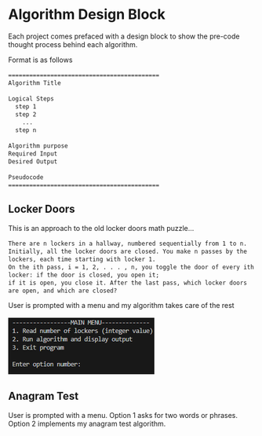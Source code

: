 # Algorithm Design Block

Each project comes prefaced with a design block to show the pre-code thought process behind each algorithm.

Format is as follows
```
===========================================
Algorithm Title

Logical Steps
  step 1
  step 2
    ...
  step n

Algorithm purpose
Required Input
Desired Output

Pseudocode
===========================================
```
## Locker Doors
This is an approach to the old locker doors math puzzle...
```
There are n lockers in a hallway, numbered sequentially from 1 to n. 
Initially, all the locker doors are closed. You make n passes by the lockers, each time starting with locker 1.
On the ith pass, i = 1, 2, . . . , n, you toggle the door of every ith locker: if the door is closed, you open it; 
if it is open, you close it. After the last pass, which locker doors are open, and which are closed? 
```
User is prompted with a menu and my algorithm takes care of the rest<br><br>
![menu image](media/menuimage.png)

## Anagram Test
User is prompted with a menu. Option 1 asks for two words or phrases. Option 2 implements my anagram test algorithm. 

